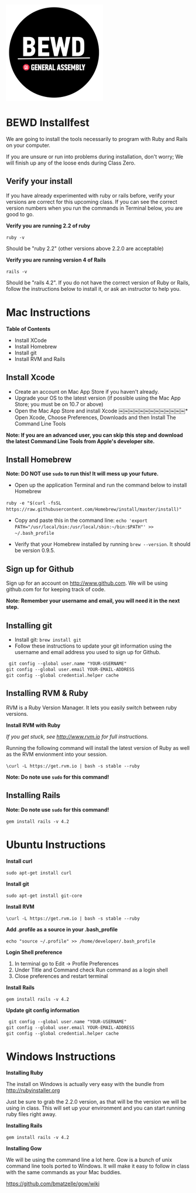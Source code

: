 ![BEWD_Logo](assets/BEWD_Logo.png)

# BEWD Installfest

We are going to install the tools necessarily to program with Ruby and Rails on your computer.

If you are unsure or run into problems during installation, don't worry; We will finish up any of the loose ends during Class Zero.


## Verify your install

If you have already experimented with ruby or rails before, verify your versions are correct for this upcoming class. If you can see the correct version numbers when you run the commands in Terminal below, you are good to go. 

**Verify you are running 2.2 of ruby**

`ruby -v`

Should be "ruby 2.2" (other versions above 2.2.0 are acceptable)

**Verify you are running version 4 of Rails**

`rails -v`

Should be "rails 4.2". If you do not have the correct version of Ruby or Rails, follow the instructions below to install it, or ask an instructor to help you.

# Mac Instructions


**Table of Contents**

* Install XCode
* Install Homebrew
* Install git
* Install RVM and Rails

## Install Xcode

* Create an account on Mac App Store if you haven't already.
* Upgrade your OS to the latest version (if possible using the Mac App Store; you must be on 10.7 or above)
* Open the Mac App Store and install Xcode
￼￼￼￼￼￼￼￼￼￼￼￼￼* Open Xcode, Choose Preferences, Downloads and then Install The Command Line Tools


**Note: If you are an advanced user, you can skip this step and download the latest Command Line Tools from Apple's developer site.**


## Install Homebrew

**Note: DO NOT use `sudo` to run this! It will mess up your future.**

* Open up the application Terminal and run the command below to install Homebrew

`ruby -e "$(curl -fsSL https://raw.githubusercontent.com/Homebrew/install/master/install)"`

* Copy and paste this in the command line: `echo 'export PATH="/usr/local/bin:/usr/local/sbin:~/bin:$PATH"' >> ~/.bash_profile`


* Verify that your Homebrew installed by running `brew --version`. It should be version 0.9.5.


## Sign up for Github

Sign up for an account on http://www.github.com. We will be using github.com for for keeping track of code. 

**Note: Remember your username and email, you will need it in the next step.**

## Installing git

* Install git: `brew install git`
* Follow these instructions to update your git information using the username and email address you used to sign up for Github.

```
￼git config --global user.name "YOUR-USERNAME"
git config --global user.email YOUR-EMAIL-ADDRESS
git config --global credential.helper cache
```

## Installing RVM & Ruby

RVM is a Ruby Version Manager. It lets you easily switch between ruby versions.

**Install RVM with Ruby** 

*If you get stuck, see http://www.rvm.io for full instructions.*

Running the following command will install the latest version of Ruby as well as the RVM envionment into your session.

`\curl -L https://get.rvm.io | bash -s stable --ruby`

**Note: Do note use `sudo` for this command!**

## Installing Rails

**Note: Do note use `sudo` for this command!**

`gem install rails -v 4.2`


# Ubuntu Instructions

**Install curl**

`sudo apt-get install curl`

**Install git**

`sudo apt-get install git-core`

**Install RVM**

`\curl -L https://get.rvm.io | bash -s stable --ruby`

**Add .profile as a source in your .bash_profile**

`echo "source ~/.profile" >> /home/developer/.bash_profile`

**Login Shell preference**

1. In terminal go to Edit -> Profile Preferences
1. Under Title and Command check Run command as a login shell 
1. Close preferences and restart terminal

**Install Rails**

`gem install rails -v 4.2`

**Update git config information**

```
￼git config --global user.name "YOUR-USERNAME"
git config --global user.email YOUR-EMAIL-ADDRESS
git config --global credential.helper cache
```
# Windows Instructions

**Installing Ruby**

The install on Windows is actually very easy with the bundle from http://rubyinstaller.org

Just be sure to grab the 2.2.0 version, as that will be the version we will be using in class. This will set up your environment and you can start running ruby files right away.

**Installing Rails**

`gem install rails -v 4.2`

**Installing Gow**

We will be using the command line a lot here. Gow is a bunch of unix command line tools ported to Windows. It will make it easy to follow in class with the same commands as your Mac buddies.

https://github.com/bmatzelle/gow/wiki
